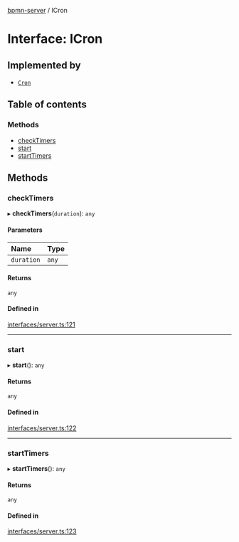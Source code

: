 [bpmn-server](../readme.md) / ICron

# Interface: ICron

## Implemented by

- [`Cron`](../classes/Cron.md)

## Table of contents

### Methods

- [checkTimers](ICron.md#checktimers)
- [start](ICron.md#start)
- [startTimers](ICron.md#starttimers)

## Methods

### checkTimers

▸ **checkTimers**(`duration`): `any`

#### Parameters

| Name | Type |
| :------ | :------ |
| `duration` | `any` |

#### Returns

`any`

#### Defined in

[interfaces/server.ts:121](https://github.com/bpmnServer/bpmn-server/blob/4a25965/src/interfaces/server.ts#L121)

___

### start

▸ **start**(): `any`

#### Returns

`any`

#### Defined in

[interfaces/server.ts:122](https://github.com/bpmnServer/bpmn-server/blob/4a25965/src/interfaces/server.ts#L122)

___

### startTimers

▸ **startTimers**(): `any`

#### Returns

`any`

#### Defined in

[interfaces/server.ts:123](https://github.com/bpmnServer/bpmn-server/blob/4a25965/src/interfaces/server.ts#L123)
